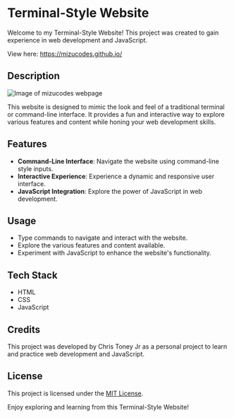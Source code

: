 # Terminal-Style Website

Welcome to my Terminal-Style Website! This project was created to gain experience in web development and JavaScript.

View here: https://mizucodes.github.io/

## Description

![Image of mizucodes webpage](https://imgur.com/a/floUekP)

This website is designed to mimic the look and feel of a traditional terminal or command-line interface. It provides a fun and interactive way to explore various features and content while honing your web development skills.

## Features

- **Command-Line Interface**: Navigate the website using command-line style inputs.
- **Interactive Experience**: Experience a dynamic and responsive user interface.
- **JavaScript Integration**: Explore the power of JavaScript in web development.

## Usage

- Type commands to navigate and interact with the website.
- Explore the various features and content available.
- Experiment with JavaScript to enhance the website's functionality.

## Tech Stack

- HTML
- CSS
- JavaScript

## Credits

This project was developed by Chris Toney Jr as a personal project to learn and practice web development and JavaScript.

## License

This project is licensed under the [MIT License](LICENSE.md).

Enjoy exploring and learning from this Terminal-Style Website!
